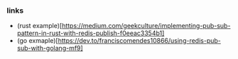 ### links 
- (rust example)[https://medium.com/geekculture/implementing-pub-sub-pattern-in-rust-with-redis-publish-f0eeac3354b1]
- (go exmaple)[https://dev.to/franciscomendes10866/using-redis-pub-sub-with-golang-mf9]


